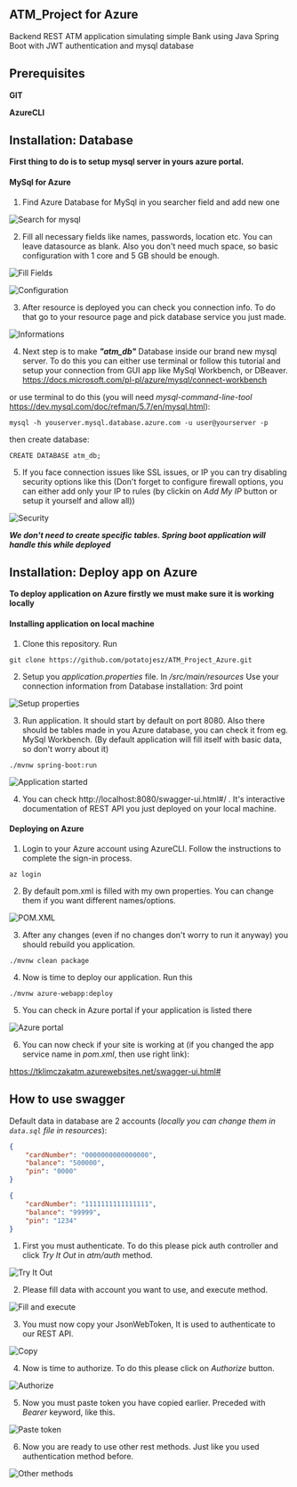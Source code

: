 ## ATM_Project for Azure

Backend REST ATM application simulating simple Bank using Java Spring Boot with JWT authentication and mysql database

##  Prerequisites

**GIT**

**AzureCLI**

##  Installation: Database

**First thing to do is to setup mysql server in yours azure portal.**

####    MySql for Azure

1. Find Azure Database for MySql in you searcher field and add new one

![Search for mysql](https://github.com/potatojesz/ATM_Project_Azure/blob/master/screenshots/db_search.JPG)

2. Fill all necessary fields like names, passwords, location etc. You can leave datasource as blank.
Also you don't need much space, so basic configuration with 1 core and 5 GB should be enough.

![Fill Fields](https://github.com/potatojesz/ATM_Project_Azure/blob/master/screenshots/db_fill_fields.JPG)

![Configuration](https://github.com/potatojesz/ATM_Project_Azure/blob/master/screenshots/db_configuration.JPG)

3. After resource is deployed you can check you connection info. To do that go to your resource page and pick database service you just   made.

![Informations](https://github.com/potatojesz/ATM_Project_Azure/blob/master/screenshots/db_made.JPG)

4. Next step is to make ***"atm_db"*** Database inside our brand new mysql server. To do this you can either use terminal or follow this        tutorial and setup your connection from GUI app like MySql Workbench, or DBeaver. https://docs.microsoft.com/pl-pl/azure/mysql/connect-workbench

or use terminal to do this (you will need *mysql-command-line-tool* https://dev.mysql.com/doc/refman/5.7/en/mysql.html):
    
```shell
mysql -h youserver.mysql.database.azure.com -u user@yourserver -p
```

then create database:
    
```shell
CREATE DATABASE atm_db;
```

5. If you face connection issues like SSL issues, or IP you can try disabling security options like this (Don't forget to configure firewall options, you can either add only your IP to rules (by clickin on *Add My IP* button or setup it yourself and allow all))

![Security](https://github.com/potatojesz/ATM_Project_Azure/blob/master/screenshots/db_security.JPG)

***We don't need to create specific tables. Spring boot application will handle this while deployed***

##  Installation: Deploy app on Azure

**To deploy application on Azure firstly we must make sure it is working locally**

#### Installing application on local machine

1. Clone this repository. Run
```shell
git clone https://github.com/potatojesz/ATM_Project_Azure.git
```

2. Setup you *application.properties* file. In */src/main/resources* Use your connection information from Database installation: 3rd point

![Setup properties](https://github.com/potatojesz/ATM_Project_Azure/blob/master/screenshots/app_properties.JPG)

3. Run application. It should start by default on port 8080. Also there should be tables made in you Azure database, you can check it from eg. MySql Workbench. (By default application will fill itself with basic data, so don't worry about it)
```shell
./mvnw spring-boot:run
```

![Application started](https://github.com/potatojesz/ATM_Project_Azure/blob/master/screenshots/app_started.JPG)

4. You can check http://localhost:8080/swagger-ui.html#/ .  It's interactive documentation of REST API you just deployed on your local machine.



#### Deploying on Azure

1. Login to your Azure account using AzureCLI. Follow the instructions to complete the sign-in process.
```shell
az login
```

2. By default pom.xml is filled with my own properties. You can change them if you want different names/options.

![POM.XML](https://github.com/potatojesz/ATM_Project_Azure/blob/master/screenshots/app_pom.JPG)

3. After any changes (even if no changes don't worry to run it anyway) you should rebuild you application.
```shell
./mvnw clean package
```

4. Now is time to deploy our application. Run this
```shell
./mvnw azure-webapp:deploy
```

5. You can check in Azure portal if your application is listed there

![Azure portal](https://github.com/potatojesz/ATM_Project_Azure/blob/master/screenshots/app_azure_portal.JPG)

6. You can now check if your site is working at (if you changed the app service name in *pom.xml*, then use right link):

https://tklimczakatm.azurewebsites.net/swagger-ui.html#

## How to use swagger

Default data in database are 2 accounts (_locally you can change them in ```data.sql``` file in resources_):
```json
{
    "cardNumber": "0000000000000000",
    "balance": "500000",
    "pin": "0000"
}
```
```json
{
    "cardNumber": "1111111111111111",
    "balance": "99999",
    "pin": "1234"
}
```


1. First you must authenticate. To do this please pick auth controller and click *Try It Out* in *atm/auth* method.

![Try It Out](https://github.com/potatojesz/ATM_Project_Azure/blob/master/screenshots/swagger_tryit.JPG)

2. Please fill data with account you want to use, and execute method.

![Fill and execute](https://github.com/potatojesz/ATM_Project_Azure/blob/master/screenshots/swagger_execute.JPG)

3. You must now copy your JsonWebToken, It is used to authenticate to our REST API.

![Copy](https://github.com/potatojesz/ATM_Project_Azure/blob/master/screenshots/swagger_copy_token.JPG)

4. Now is time to authorize. To do this please click on *Authorize* button.

![Authorize](https://github.com/potatojesz/ATM_Project_Azure/blob/master/screenshots/swagger_authorize.JPG)

5. Now you must paste token you have copied earlier. Preceded with *Bearer* keyword, like this.

![Paste token](https://github.com/potatojesz/ATM_Project_Azure/blob/master/screenshots/swagger_paste_token.JPG)

6. Now you are ready to use other rest methods. Just like you used authentication method before.

![Other methods](https://github.com/potatojesz/ATM_Project_Azure/blob/master/screenshots/swagger_other_methods.JPG)
